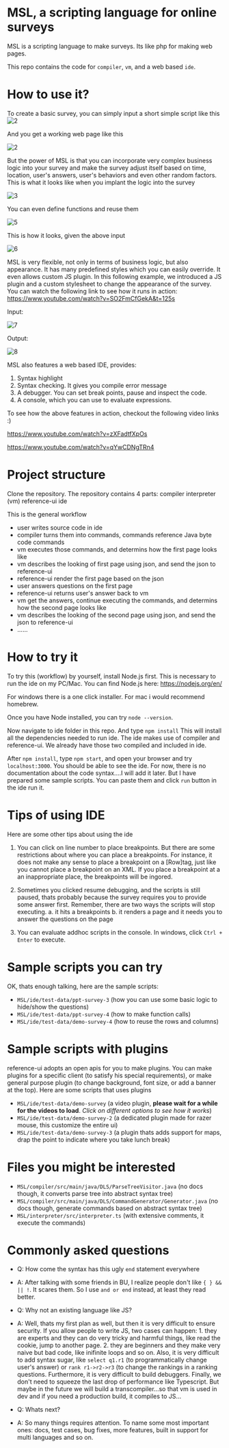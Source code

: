 # MSL, a scripting language for online surveys
MSL is a scripting language to make surveys. Its like php for making web pages.

This repo contains the code for
`compiler`, `vm`, and a web based `ide`.

# How to use it?

To create a basic survey, you can simply input a short simple script like this
![2](https://raw.githubusercontent.com/githubsheng/githubsheng.github.io/master/WSMSL/1.png)

And you get a working web page like this

![2](https://raw.githubusercontent.com/githubsheng/githubsheng.github.io/master/WSMSL/2.png)

But the power of MSL is that you can incorporate very complex business logic into your survey and make the survey adjust itself based on time, location, user's answers, user's behaviors and even other random factors. This is what it looks like when you implant the logic into the survey

![3](https://raw.githubusercontent.com/githubsheng/githubsheng.github.io/master/WSMSL/3.png)

You can even define functions and reuse them

![5](https://raw.githubusercontent.com/githubsheng/githubsheng.github.io/master/WSMSL/5.png)

This is how it looks, given the above input

![6](https://raw.githubusercontent.com/githubsheng/githubsheng.github.io/master/WSMSL/6.png)

MSL is very flexible, not only in terms of business logic, but also appearance. It has many predefined styles which you can easily override. It even allows custom JS plugin. In this following example, we introduced a JS plugin and a custom stylesheet to change the appearance of the survey. You can watch the following link to see how it runs in action: https://www.youtube.com/watch?v=SO2FmCfGekA&t=125s

Input:

![7](https://raw.githubusercontent.com/githubsheng/githubsheng.github.io/master/WSMSL/7.png)

Output:

![8](https://raw.githubusercontent.com/githubsheng/githubsheng.github.io/master/WSMSL/8.png)

MSL also features a web based IDE, provides:

1. Syntax highlight
2. Syntax checking. It gives you compile error message
3. A debugger. You can set break points, pause and inspect the code.
4. A console, which you can use to evaluate expressions.

To see how the above features in action, checkout the following video links :)

https://www.youtube.com/watch?v=zXFadtfXpOs

https://www.youtube.com/watch?v=qYwCDNgTRn4

# Project structure
Clone the repository. The repository contains 4 parts:
compiler
interpreter (vm)
reference-ui
ide

This is the general workflow

* user writes source code in ide
* compiler turns them into commands, commands reference Java byte code commands
* vm executes those commands, and determins how the first page looks like
* vm describes the looking of first page using json, and send the json to reference-ui
* reference-ui render the first page based on the json
* user answers questions on the first page
* reference-ui returns user's answer back to vm
* vm get the answers, continue executing the commands, and determins how the second page looks like
* vm describes the looking of the second page using json, and send the json to reference-ui
* ......

# How to try it
To try this (workflow) by yourself, install Node.js first. This is necessary to run the ide on my PC/Mac. 
You can find Node.js here: https://nodejs.org/en/

For windows there is a one click installer. For mac i would recommend homebrew.

Once you have Node installed, you can try `node --version`.

Now navigate to ide folder in this repo. And type `npm install` This will install all the dependencies needed to run ide. The ide makes use
of compiler and reference-ui. We already have those two compiled and included in ide.

After `npm install`, type `npm start`, and open your browser and try `localhost:3000`. You should be able to see the ide. For now, there is no
documentation about the code syntax....I will add it later. But I have prepared some sample scripts. You can paste them and click `run` button
in the ide run it.

# Tips of using IDE
Here are some other tips about using the ide
1. You can click on line number to place breakpoints. But there are some restrictions about where you can place a breakpoints. For instance, it
does not make any sense to place a breakpoint on a [Row]tag, just like you cannot place a breakpoint on an XML. If you place a breakpoint at
a an inappropriate place, the breakpoints will be ingored.

2. Sometimes you clicked resume debugging, and the scripts is still paused, thats probably because the survey requires you to provide some answer first.
Remember, there are two ways the scripts will stop executing.
  a. it hits a breakpoints
  b. it renders a page and it needs you to answer the questions on the page
  
3. You can evaluate addhoc scripts in the console. In windows, click `Ctrl + Enter` to execute.

# Sample scripts you can try
OK, thats enough talking, here are the sample scripts:

* `MSL/ide/test-data/ppt-survey-3`   (how you can use some basic logic to hide/show the questions)
* `MSL/ide/test-data/ppt-survey-4`   (how to make function calls)
* `MSL/ide/test-data/demo-survey-4`  (how to reuse the rows and columns)

# Sample scripts with plugins
reference-ui adopts an open apis for you to make plugins. You can make plugins for a specific client (to satisfy his special requirements),
or make general purpose plugin (to change background, font size, or add a banner at the top). Here are some scripts that uses plugins

* `MSL/ide/test-data/demo-survey`    (a video plugin, **please wait for a while for the videos to load**. _Click on different options to see how it works_)
* `MSL/ide/test-data/demo-survey-2`   (a dedicated plugin made for razer mouse, this customize the entire ui)
* `MSL/ide/test-data/demo-survey-3`   (a plugin thats adds support for maps, drap the point to indicate where you take lunch break)

# Files you might be interested
* `MSL/compiler/src/main/java/DLS/ParseTreeVisitor.java` (no docs though, it converts parse tree into abstract syntax tree)
* `MSL/compiler/src/main/java/DLS/CommandGenerator/Generator.java` (no docs though, generate commands based on abstract syntax tree)
* `MSL/interpreter/src/interpreter.ts` (with extensive comments, it execute the commands)

# Commonly asked questions
* Q: How come the syntax has this ugly `end` statement everywhere
* A: After talking with some friends in BU, I realize people don't like `{ } && || !`. It scares them. So I use `and or end` instead, at least they read better. 

* Q: Why not an existing language like JS?
* A: Well, thats my first plan as well, but then it is very difficult to ensure security. If you allow people to write JS, two cases can happen: 1. they are experts and they can do very tricky and harmful things, like read the cookie, jump to another page. 2. they are beginners and they make very naive but bad code, like inifinite loops and so on. Also, it is very difficult to add syntax sugar, like `select q1.r1` (to programmatically change user's answer) or `rank r1->r2->r3` (to change the rankings in a ranking questions. Furthermore, it is very difficult to build debuggers. Finally, we don't need to squeeze the last drop of performance like Typescript. But maybe in the future we will build a transcompiler...so that vm is used in dev and if you need a production build, it compiles to JS...

* Q: Whats next?
* A: So many things requires attention. To name some most important ones: docs, test cases, bug fixes, more features, built in support for multi languages and so on.
